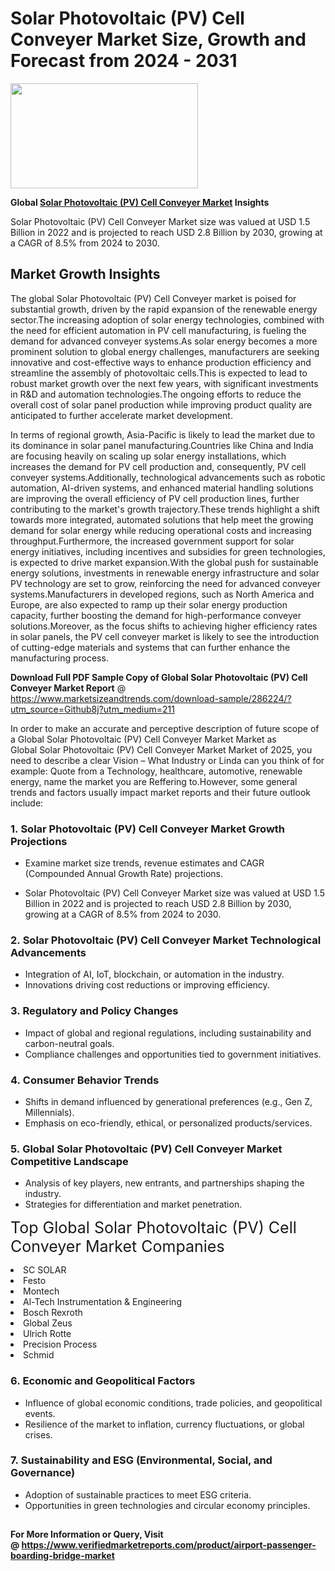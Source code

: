 <H1>Solar Photovoltaic (PV) Cell Conveyer Market Size, Growth and Forecast from 2024 - 2031</H1><img class="aligncenter size-medium wp-image-584254" src="https://thirdeyenews.in/wp-content/uploads/2024/09/Global-Market-Research-300x168.jpeg" alt="" width="300" height="168" /><p><strong>Global&nbsp;<a href="https://www.marketsizeandtrends.com/download-sample/286224/?utm_source=Github8j?utm_medium=211">Solar Photovoltaic (PV) Cell Conveyer Market</a> Insights</strong></p><p>Solar Photovoltaic (PV) Cell Conveyer Market size was valued at USD 1.5 Billion in 2022 and is projected to reach USD 2.8 Billion by 2030, growing at a CAGR of 8.5% from 2024 to 2030.</p><p><h2>Market Growth Insights</h2> <p>The global Solar Photovoltaic (PV) Cell Conveyer market is poised for substantial growth, driven by the rapid expansion of the renewable energy sector.The increasing adoption of solar energy technologies, combined with the need for efficient automation in PV cell manufacturing, is fueling the demand for advanced conveyer systems.As solar energy becomes a more prominent solution to global energy challenges, manufacturers are seeking innovative and cost-effective ways to enhance production efficiency and streamline the assembly of photovoltaic cells.This is expected to lead to robust market growth over the next few years, with significant investments in R&D and automation technologies.The ongoing efforts to reduce the overall cost of solar panel production while improving product quality are anticipated to further accelerate market development.</p> <p>In terms of regional growth, Asia-Pacific is likely to lead the market due to its dominance in solar panel manufacturing.Countries like China and India are focusing heavily on scaling up solar energy installations, which increases the demand for PV cell production and, consequently, PV cell conveyer systems.Additionally, technological advancements such as robotic automation, AI-driven systems, and enhanced material handling solutions are improving the overall efficiency of PV cell production lines, further contributing to the market's growth trajectory.These trends highlight a shift towards more integrated, automated solutions that help meet the growing demand for solar energy while reducing operational costs and increasing throughput.Furthermore, the increased government support for solar energy initiatives, including incentives and subsidies for green technologies, is expected to drive market expansion.With the global push for sustainable energy solutions, investments in renewable energy infrastructure and solar PV technology are set to grow, reinforcing the need for advanced conveyer systems.Manufacturers in developed regions, such as North America and Europe, are also expected to ramp up their solar energy production capacity, further boosting the demand for high-performance conveyer solutions.Moreover, as the focus shifts to achieving higher efficiency rates in solar panels, the PV cell conveyer market is likely to see the introduction of cutting-edge materials and systems that can further enhance the manufacturing process.</p> <p><span class=""><strong>Download Full PDF Sample Copy of Global Solar Photovoltaic (PV) Cell Conveyer Market Report</strong> @ <a href="https://www.marketsizeandtrends.com/download-sample/286224/?utm_source=Github8j?utm_medium=211" target="_blank">https://www.marketsizeandtrends.com/download-sample/286224/?utm_source=Github8j?utm_medium=211</a></span></p><p>In order to make an accurate and perceptive description of future scope of a Global&nbsp;Solar Photovoltaic (PV) Cell Conveyer Market Market as Global&nbsp;Solar Photovoltaic (PV) Cell Conveyer Market Market of 2025, you need to describe a clear Vision &ndash; What Industry or Linda can you think of for example: Quote from a Technology, healthcare, automotive, renewable energy, name the market you are Reffering to.However, some general trends and factors usually impact market reports and their future outlook include:</p><h3>1.&nbsp;<strong>Solar Photovoltaic (PV) Cell Conveyer Market Growth Projections</strong></h3><ul><li>Examine market size trends, revenue estimates and CAGR (Compounded Annual Growth Rate) projections.</li><li><p>Solar Photovoltaic (PV) Cell Conveyer Market size was valued at USD 1.5 Billion in 2022 and is projected to reach USD 2.8 Billion by 2030, growing at a CAGR of 8.5% from 2024 to 2030.</p></li></ul><h3>2.&nbsp;<strong>Solar Photovoltaic (PV) Cell Conveyer Market Technological Advancements</strong></h3><ul><li>Integration of AI, IoT, blockchain, or automation in the industry.</li><li>Innovations driving cost reductions or improving efficiency.</li></ul><h3>3.&nbsp;<strong>Regulatory and Policy Changes</strong></h3><ul><li>Impact of global and regional regulations, including sustainability and carbon-neutral goals.</li><li>Compliance challenges and opportunities tied to government initiatives.</li></ul><h3>4.&nbsp;<strong>Consumer Behavior Trends</strong></h3><ul><li>Shifts in demand influenced by generational preferences (e.g., Gen Z, Millennials).</li><li>Emphasis on eco-friendly, ethical, or personalized products/services.</li></ul><h3>5.&nbsp;<strong>Global Solar Photovoltaic (PV) Cell Conveyer Market Competitive Landscape</strong></h3><ul><li>Analysis of key players, new entrants, and partnerships shaping the industry.</li><li>Strategies for differentiation and market penetration.</li></ul><p data-pm-slice="1 1 []"><span style="color: inherit; font-family: inherit; font-size: 25px;">Top Global Solar Photovoltaic (PV) Cell Conveyer Market Companies</span></p><div class="" data-test-id=""><p><li>SC SOLAR</li><li> Festo</li><li> Montech</li><li> Al-Tech Instrumentation & Engineering</li><li> Bosch Rexroth</li><li> Global Zeus</li><li> Ulrich Rotte</li><li> Precision Process</li><li> Schmid</li></p></div><h3>6.&nbsp;<strong>Economic and Geopolitical Factors</strong></h3><ul><li>Influence of global economic conditions, trade policies, and geopolitical events.</li><li>Resilience of the market to inflation, currency fluctuations, or global crises.</li></ul><h3>7.&nbsp;<strong>Sustainability and ESG (Environmental, Social, and Governance)</strong></h3><ul><li>Adoption of sustainable practices to meet ESG criteria.</li><li>Opportunities in green technologies and circular economy principles.</li></ul><h2><strong style="font-size: 14px;">For More Information or Query, Visit @&nbsp;</strong><a style="background-color: #ffffff; font-size: 14px;" href="https://www.marketsizeandtrends.com/report/solar-photovoltaic-pv-cell-conveyer-market/" target="_blank">https://www.verifiedmarketreports.com/product/airport-passenger-boarding-bridge-market</a></h2>
